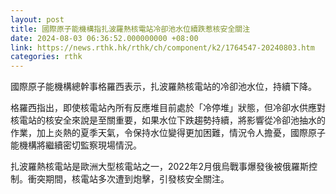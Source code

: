 ```yaml
---
layout: post
title: 國際原子能機構指扎波羅熱核電站冷卻池水位續跌惹核安全關注
date: 2024-08-03 06:36:52.000000000 +08:00
link: https://news.rthk.hk/rthk/ch/component/k2/1764547-20240803.htm
categories: rthk
---
```


國際原子能機構總幹事格羅西表示，扎波羅熱核電站的冷卻池水位，持續下降。

格羅西指出，即使核電站內所有反應堆目前處於「冷停堆」狀態，但冷卻水供應對核電站的核安全來說是至關重要，如果水位下跌趨勢持續，將影響從冷卻池抽水的作業，加上炎熱的夏季天氣，令保持水位變得更加困難，情況令人擔憂，國際原子能機構將繼續密切監察現場情況。

扎波羅熱核電站是歐洲大型核電站之一，2022年2月俄烏戰事爆發後被俄羅斯控制。衝突期間，核電站多次遭到炮擊，引發核安全關注。
